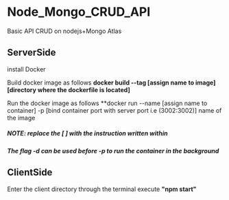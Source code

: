 # Node_Mongo_CRUD_API
Basic API CRUD on nodejs+Mongo Atlas

## ServerSide
install Docker  

Build docker image as follows **docker build --tag [assign name to image] [directory where the dockerfile is located]**

Run the docker image as follows  **docker run --name [assign name to container] -p [bind container port with server port i.e (3002:3002)] name of the image  

##### NOTE: replace the [ ] with the instruction written within  
##### The flag **-d** can be used before **-p** to run the container in the background

## ClientSide
Enter the client directory through the terminal 
execute **"npm start"**
